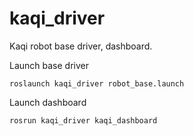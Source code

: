 # kaqi_driver
Kaqi robot base driver, dashboard.

Launch base driver
```
roslaunch kaqi_driver robot_base.launch
```

Launch dashboard
```
rosrun kaqi_driver kaqi_dashboard
```
